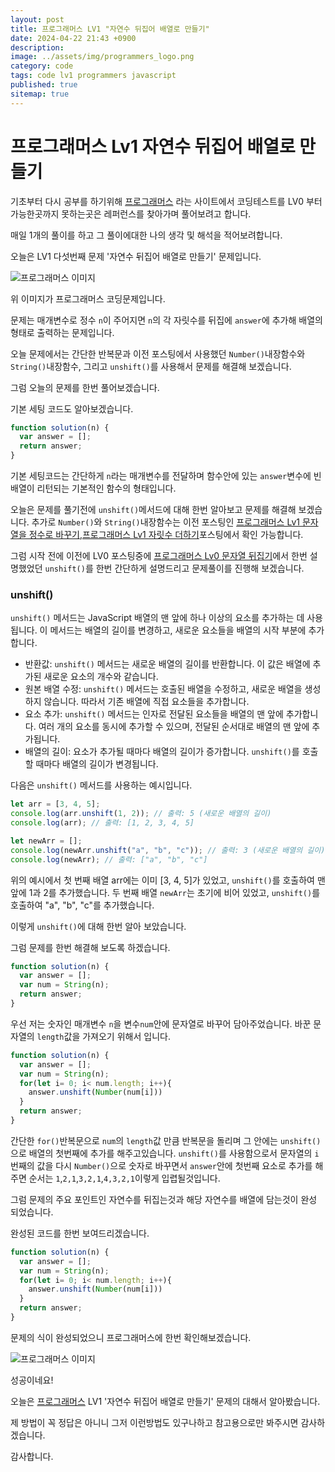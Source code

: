 ```yaml
---
layout: post
title: 프로그래머스 LV1 "자연수 뒤집어 배열로 만들기"
date: 2024-04-22 21:43 +0900
description: 
image: ../assets/img/programmers_logo.png
category: code
tags: code lv1 programmers javascript
published: true
sitemap: true
---
```


# 프로그래머스 Lv1 자연수 뒤집어 배열로 만들기

  기초부터 다시 공부를 하기위해 [프로그래머스](https://programmers.co.kr/) 라는 사이트에서
  코딩테스트를 LV0 부터 가능한곳까지 못하는곳은 레퍼런스를 찾아가며 풀어보려고 합니다.
  
  매일 1개의 풀이를 하고 그 풀이에대한 나의 생각 및 해석을 적어보려합니다.

  오늘은 LV1 다섯번째 문제 '자연수 뒤집어 배열로 만들기' 문제입니다.

  ![프로그래머스 이미지](../assets/img/자연수뒤집어배열로만들기_01.png)

  위 이미지가 프로그래머스 코딩문제입니다.
  
  문제는 매개변수로 정수 `n`이 주어지면 `n`의 각 자릿수를 뒤집에 `answer`에 추가해 배열의 형태로 출력하는 문제입니다.

  오늘 문제에서는 간단한 반복문과 이전 포스팅에서 사용했던 `Number()`내장함수와 `String()`내장함수, 그리고 `unshift()`를 사용해서 문제를 해결해 보겠습니다.

  그럼 오늘의 문제를 한번 풀어보겠습니다.

  기본 세팅 코드도 알아보겠습니다.
  
```javascript
function solution(n) {
  var answer = [];
  return answer;
}
```

기본 세팅코드는 간단하게 `n`라는 매개변수를 전달하며 함수안에 있는 `answer`변수에 빈 배열이 리턴되는 기본적인 함수의 형태입니다.

오늘은 문제를 풀기전에 `unshift()`메서드에 대해 한번 알아보고 문제를 해결해 보겠습니다.
추가로 `Number()`와 `String()`내장함수는 이전 포스팅인 [프로그래머스 Lv1 문자열을 정수로 바꾸기](https://spearboy.github.io/posts/programmers_22/),[프로그래머스 Lv1 자릿수 더하기](https://spearboy.github.io/posts/programmers_24/)포스팅에서 확인 가능합니다.

그럼 시작 전에 이전에 LV0 포스팅중에 [프로그래머스 Lv0 문자열 뒤집기](https://spearboy.github.io/posts/programmers_9/)에서 한번 설명했었던 `unshift()`를 한번 간단하게 설명드리고 문제풀이를 진행해 보겠습니다.

### unshift()

`unshift()` 메서드는 JavaScript 배열의 맨 앞에 하나 이상의 요소를 추가하는 데 사용됩니다. 이 메서드는 배열의 길이를 변경하고, 새로운 요소들을 배열의 시작 부분에 추가합니다.
  + 반환값: `unshift()` 메서드는 새로운 배열의 길이를 반환합니다. 이 값은 배열에 추가된 새로운 요소의 개수와 같습니다.
  + 원본 배열 수정: `unshift()` 메서드는 호출된 배열을 수정하고, 새로운 배열을 생성하지 않습니다. 따라서 기존 배열에 직접 요소들을 추가합니다.
  + 요소 추가: `unshift()` 메서드는 인자로 전달된 요소들을 배열의 맨 앞에 추가합니다. 여러 개의 요소를 동시에 추가할 수 있으며, 전달된 순서대로 배열의 맨 앞에 추가됩니다.
  + 배열의 길이: 요소가 추가될 때마다 배열의 길이가 증가합니다. `unshift()`를 호출할 때마다 배열의 길이가 변경됩니다.

다음은 `unshift()` 메서드를 사용하는 예시입니다.
```javascript
let arr = [3, 4, 5];
console.log(arr.unshift(1, 2)); // 출력: 5 (새로운 배열의 길이)
console.log(arr); // 출력: [1, 2, 3, 4, 5]

let newArr = [];
console.log(newArr.unshift("a", "b", "c")); // 출력: 3 (새로운 배열의 길이)
console.log(newArr); // 출력: ["a", "b", "c"]
```

위의 예시에서 첫 번째 배열 arr에는 이미 [3, 4, 5]가 있었고, `unshift()`를 호출하여 맨 앞에 1과 2를 추가했습니다. 두 번째 배열 `newArr`는 초기에 비어 있었고, `unshift()`를 호출하여 "a", "b", "c"를 추가했습니다.

이렇게 `unshift()`에 대해 한번 알아 보았습니다.

그럼 문제를 한번 해결해 보도록 하겠습니다.

```javascript
function solution(n) {
  var answer = [];
  var num = String(n);
  return answer;
}
```

우선 저는 숫자인 매개변수 `n`을 변수`num`안에 문자열로 바꾸어 담아주었습니다. 바꾼 문자열의 `length`값을 가져오기 위해서 입니다.

```javascript
function solution(n) {
  var answer = [];
  var num = String(n);
  for(let i= 0; i< num.length; i++){
    answer.unshift(Number(num[i]))
  }
  return answer;
}
```

간단한 `for()`반복문으로 `num`의 `length`값 만큼 반복문을 돌리며 그 안에는 `unshift()`으로 배열의 첫번째에 추가를 해주고있습니다. `unshift()`를 사용함으로서 문자열의 `i`번째의 값을 다시 `Number()`으로 숫자로 바꾸면서 `answer`안에 첫번째 요소로 추가를 해주면 순서는 `1`,`2,1`,`3,2,1`,`4,3,2,1`이렇게 입렵될것입니다.

그럼 문제의 주요 포인트인 자연수를 뒤집는것과 해당 자연수를 배열에 담는것이 완성 되었습니다.

완성된 코드를 한번 보여드리겠습니다.

```javascript
function solution(n) {
  var answer = [];
  var num = String(n);
  for(let i= 0; i< num.length; i++){
    answer.unshift(Number(num[i]))
  }
  return answer;
}
```

문제의 식이 완성되었으니 프로그래머스에 한번 확인해보겠습니다.

![프로그래머스 이미지](../assets/img/자연수뒤집어배열로만들기_02.png)

성공이네요!

오늘은 [프로그래머스](https://programmers.co.kr/) LV1 '자연수 뒤집어 배열로 만들기' 문제의 대해서 알아봤습니다.

제 방법이 꼭 정답은 아니니 그저 이런방법도 있구나하고 참고용으로만 봐주시면 감사하겠습니다.

감사합니다.